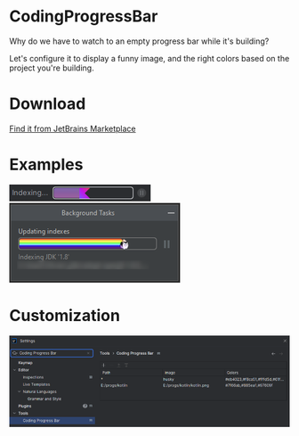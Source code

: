 # CodingProgressBar

Why do we have to watch to an empty progress bar while it's building?

Let's configure it to display a funny image, and the right colors based on the project you're building.

# Download

[Find it from JetBrains Marketplace](https://plugins.jetbrains.com/plugin/21884-gnu-coding-cafe-progress-bar)

# Examples

<img src="/art/demo-loader.png" alt="Customized progress bar"/>
<img src="/art/demo-loader-dialog.png" alt="Customized progress bar in a dialog"/>

# Customization

<img src="/art/demo-settings.png" alt="To customize, go to Tools > Coding Progress Bar"/>

